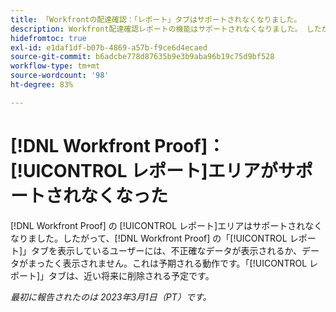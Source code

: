 ```yaml
---
title: 「Workfrontの配達確認：「レポート」タブはサポートされなくなりました。
description: Workfront配達確認レポートの機能はサポートされなくなりました。 したがって、Workfront プルーフの「レポート」タブを表示しているユーザーには、不正確なデータが表示されるか、データがまったく表示されません。これは予期される動作です。「レポート」タブは、近い将来に削除される予定です。
hidefromtoc: true
exl-id: e1daf1df-b07b-4869-a57b-f9ce6d4ecaed
source-git-commit: b6adcbe778d87635b9e3b9aba96b19c75d9bf528
workflow-type: tm+mt
source-wordcount: '98'
ht-degree: 83%

---
```


# [!DNL Workfront Proof]：[!UICONTROL レポート]エリアがサポートされなくなった

<!--Requested article-->

[!DNL Workfront Proof] の [!UICONTROL レポート]エリアはサポートされなくなりました。したがって、[!DNL Workfront Proof] の「[!UICONTROL レポート]」タブを表示しているユーザーには、不正確なデータが表示されるか、データがまったく表示されません。これは予期される動作です。「[!UICONTROL レポート]」タブは、近い将来に削除される予定です。

_最初に報告されたのは 2023年3月1日（PT）です。_
